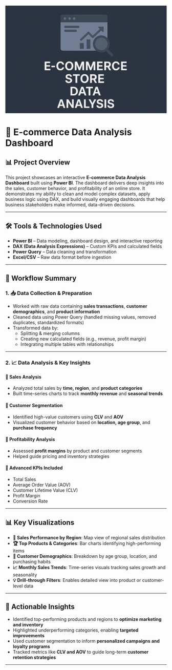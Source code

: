 ![E-commerce Dashboard](images/thumbnail.png)

# 🛒 E-commerce Data Analysis Dashboard

## 📊 Project Overview

This project showcases an interactive **E-commerce Data Analysis Dashboard** built using **Power BI**. The dashboard delivers deep insights into the sales, customer behavior, and profitability of an online store. It demonstrates my ability to clean and model complex datasets, apply business logic using DAX, and build visually engaging dashboards that help business stakeholders make informed, data-driven decisions.

---

## 🛠 Tools & Technologies Used

- **Power BI** – Data modeling, dashboard design, and interactive reporting
- **DAX (Data Analysis Expressions)** – Custom KPIs and calculated fields
- **Power Query** – Data cleaning and transformation
- **Excel/CSV** – Raw data format before ingestion

---

## 🔄 Workflow Summary

### 1. 📥 Data Collection & Preparation
- Worked with raw data containing **sales transactions**, **customer demographics**, and **product information**
- Cleaned data using Power Query (handled missing values, removed duplicates, standardized formats)
- Transformed data by:
  - Splitting & merging columns
  - Creating new calculated fields (e.g., revenue, profit margin)
  - Integrating multiple tables with relationships

---

### 2. 📈 Data Analysis & Key Insights

#### 🔹 **Sales Analysis**
- Analyzed total sales by **time, region**, and **product categories**
- Built time-series charts to track **monthly revenue** and **seasonal trends**

#### 🔹 **Customer Segmentation**
- Identified high-value customers using **CLV** and **AOV**
- Visualized customer behavior based on **location, age group**, and **purchase frequency**

#### 🔹 **Profitability Analysis**
- Assessed **profit margins** by product and customer segments
- Helped guide pricing and inventory strategies

#### 🔹 **Advanced KPIs Included**
- Total Sales
- Average Order Value (AOV)
- Customer Lifetime Value (CLV)
- Profit Margin
- Conversion Rate

---

## 📊 Key Visualizations

- **📍 Sales Performance by Region**: Map view of regional sales distribution
- **🏆 Top Products & Categories**: Bar charts identifying high-performing items
- **👤 Customer Demographics**: Breakdown by age group, location, and purchasing habits
- **📈 Monthly Sales Trends**: Time-series visuals tracking sales growth and seasonality
- **💡 Drill-through Filters**: Enables detailed view into product or customer-level data

---

## 🚀 Actionable Insights

- Identified top-performing products and regions to **optimize marketing and inventory**
- Highlighted underperforming categories, enabling **targeted improvements**
- Used customer segmentation to inform **personalized campaigns and loyalty programs**
- Tracked metrics like **CLV and AOV** to guide long-term **customer retention strategies**

---


